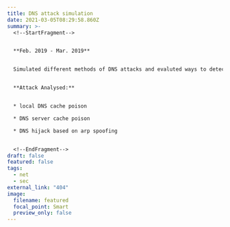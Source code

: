 ```yaml
---
title: DNS attack simulation
date: 2021-03-05T08:29:58.860Z
summary: >-
  <!--StartFragment-->


  **Feb. 2019 - Mar. 2019**


  Simulated different methods of DNS attacks and evaluted ways to detect these attacks


  **Attack Analysed:**


  * local DNS cache poison

  * DNS server cache poison

  * DNS hijack based on arp spoofing 


  <!--EndFragment-->
draft: false
featured: false
tags:
  - net
  - sec
external_link: "404"
image:
  filename: featured
  focal_point: Smart
  preview_only: false
---
```

